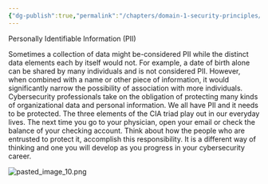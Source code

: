 ```yaml
---
{"dg-publish":true,"permalink":"/chapters/domain-1-security-principles/domain-1-security-principles/1-7-protecting-information/","noteIcon":""}
---
```


Personally Identifiable Information (PII)

Sometimes a collection of data might be-considered PII while the distinct data elements each by itself would not. For example, a date of birth alone can be shared by many individuals and is not considered PII. However, when combined with a name or other piece of information, it would significantly narrow the possibility of association with more individuals. Cybersecurity professionals take on the obligation of protecting many kinds of organizational data and personal information. We all have PII and it needs to be protected. The three elements of the CIA triad play out in our everyday lives. The next time you go to your physician, open your email or check the balance of your checking account. Think about how the people who are entrusted to protect it, accomplish this responsibility. It is a different way of thinking and one you will develop as you progress in your cybersecurity career.

![pasted_image_10.png](/img/user/pasted_image_10.png)